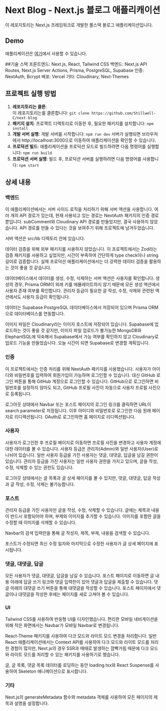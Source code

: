 # Next Blog - Next.js 블로그 애플리캐이션

이 레포지토리는 Next.js 프레임워크로 개발한 풀스택 블로그 애플리케이션입니다.

## Demo

애플리케이션은 [여기](https://next-blog-rust-zeta.vercel.app/)에서 사용할 수 있습니다.

##기술 스택
프론트엔드: Next.js, React, Tailwind CSS
백엔드: Next.js API Routes, Next.js Server Actions, Prisma, PostgreSQL, Supabase
인증: NextAuth, Bcrypt
배포: Vercel
기타: Cloudinary, Next-Themes

## 프로젝트 실행 방법

1. **레포지토리는 클론**:  
   이 레포지토리는를 클론합니다:
   `git clone https://github.com/Stillwell-C/next-blog`
2. **패키지 설치**:
   프로젝트 디렉토리로 이동한 후, 필요한 패키지를 설치합니다:
   `npm install`
3. **개발 서버 실행**:
   개발 서버를 시작합니다:
   `npm run dev`
   서버가 실행되면 브라우저에서 http://localhost:3000으로 이동하여 애플리케이션을 확인할 수 있습니다.
4. **프로덕션 빌드**:
   애플리케이션을 프로덕션 모드로 빌드하려면 다음 명령어를 실행합니다:
   `npm run build`
5. **프로덕션 서버 실행**:
   빌드 후, 프로덕션 서버를 실행하려면 다음 명령어를 사용합니다:
   `npm start`

## 상세 내용

### 백엔드

이 애플리케이션에서는 서버 사이드 로직을 처리하기 위해 서버 액션을 사용합니다. 여러 개의 API 경로가 있는데, 현재 사용되고 있는 경로는 NextAuth 패키지의 인증 경로뿐입니다. subComment와 Cloudinary API 경로를 만들었지만, 결국 사용하지 않았습니다. API 경로를 만들 수 있다는 것을 보여주기 위해 프로젝트에 남겨두었습니다.

서버 액션은 src/lib 디렉토리 안에 있습니다.

데이터 검증을 위해 외부 패키지를 사용하지 않았습니다. 이 프로젝트에서는 Zod라는 검증 패키지를 사용하고 싶었지만, 시간이 부족하여 간단하게 type check이나 string 길이로 검증합니다. 실제 프로덕션 애플리케이션에서는 더 강력한 데이터 검증을 활용하는 것이 좋을 것 같습니다.

데이터베이스에서 데이터를 생성, 수정, 삭제하는 서버 액션은 사용자를 확인합니다. 생성의 경우, Prisma ORM이 외래 키를 에뮬레이트하지 않기 때문에 모든 생성 액션에서 사용자 존재 여부를 확인합니다. 관리자 등급이 필요한 글 작성, 수정, 삭제와 관련된 액션에서도 사용자 등급이 확인됩니다.

데이터는 Supabase PostgreSQL 데이터베이스에서 저장되어 있으며 Prisma ORM으로 데이터베이스를 연동합니다.

이미지 파일은 Cloudinary라는 이미지 호스트에 저장되어 있습니다. Supabase에 업로드하는 것이 좋을 것 같지만, 이미지 파일 업로드가 불가능한 MongoDB와 ElephantSQL에 익숙해서 Supabase에서 가능 여부를 확인하지 않고 Cloudinary로 업로드 기능을 만들었습니다. 오늘 시간이 되면 Supabase로 변경할 계획입니다.

### 인증

이 프로젝트에서는 인증 처리를 위해 NextAuth 패키지를 사용했습니다. 사용자가 아이디와 비밀번호를 입력하여 회원가입이 가능하며 로그인할 수 있습니다. 대신 GitHub 로그인 버튼을 통해 GitHub 계정으로 로그인할 수 있습니다. GitHub으로 로그인하면 비밀번호를 설정하지 않아도 되고, GitHub 프로필 사진이 자동으로 사용자 프로필 사진으로 등록됩니다.

로그아웃 상태에서 Navbar 또는 포스트 페이지의 로그인 링크를 클릭하면 URL이 search parameter로 저장됩니다. 이후 아이디와 비밀번호로 로그인한 다음 원래 페이지로 리디렉션됩니다. OAuth로 로그인하면 홈 페이지로 리디렉션됩니다.

### 사용자

사용자가 로그인한 후 프로필 페이지로 이동하면 프로필 사진을 변경하고 사용자 계정에 대한 데이터를 볼 수 있습니다. 사용자 등급은 관리자(Admin)와 일반 사용자(User)로 나뉘어 있습니다. 일반 사용자 등급을 가진 사용자는 댓글, 대댓글, 답글을 남길 권한이 있습니다. 관리자 등급을 가진 사용자는 일반 사용자 권한을 가지고 있으며, 글을 작성, 수정, 삭제할 수 있는 권한도 있습니다.

로그아웃 상태에서는 글 목록과 글 상세 페이지를 볼 수 있지만, 댓글, 대댓글, 답글 작성과 글 작성, 수정, 삭제는 불가능합니다.

### 포스트

관리자 등급을 가진 사용자만 글을 작성, 수정, 삭제할 수 있습니다. 글에는 제목과 내용이 반드시 포함되어야 하며, 부제와 이미지를 추가할 수 있습니다. 이미지를 포함한 글을 수정할 때 이미지를 삭제할 수 있습니다.

Navbar의 검색 입력란을 통해 글 작성자, 제목, 부제, 내용을 검색할 수 있습니다.

포스트가 수정되면 최신 수정 일자와 마지막으로 수정한 사용자가 글 상세 페이지에 표시됩니다.

### 댓글, 대댓글, 답글

모든 사용자가 댓글, 대댓글, 답글을 남길 수 있습니다. 포스트 페이지로 이동하면 글 내용 아래에 답글 쓰기 링크와 댓글 입력란이 있어 댓글과 답글을 제출할 수 있습니다. 댓글 아래의 대댓글 쓰기 버튼을 통해 대댓글을 작성할 수 있습니다. 포스트 페이지에서 댓글이나 대댓글을 작성한 후에는 페이지를 새로 고쳐야 볼 수 있습니다.

### UI

Tailwind CSS를 사용하여 반응형 UI를 디자인했습니다. 편리한 모바일 네비게이션을 위해 작은 화면에서는 Navbar가 모바일 Navbar로 변경됩니다.

React-Theme 패키지를 사용하여 다크 모드와 라이트 모드 변경을 처리합니다. 일반 React 애플리케이션에서는 Context API를 사용하여 다크 모드와 라이트 모드를 처리한 경험이 많지만, Next.js의 경우 SSR과 때때로 발생하는 깜빡거림 때문에 다크 모드와 라이트 모드를 처리할 수 있는 패키지를 사용하기로 했습니다.

글, 글 목록, 댓글 목록 데이터를 로딩하는 동안 loading.tsx와 React Suspense를 사용하여 Skeleton 애니메이션으로 표시합니다.

### 기타

Next.js의 generateMetadata 함수와 metadata 객체를 사용하여 모든 페이지의 제목과 설명을 설정합니다.

